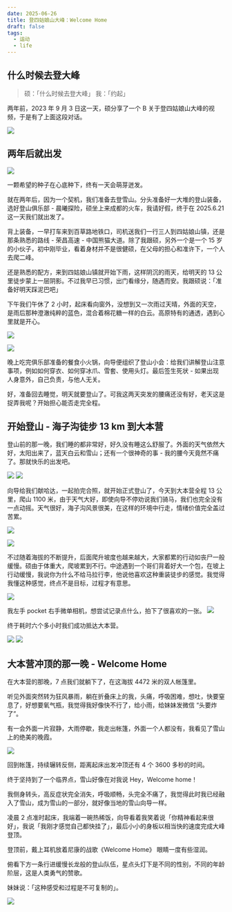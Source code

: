 ```yaml
---
date: 2025-06-26
title: 登四姑娘山大峰：Welcome Home
draft: false
tags:
  - 运动
  - life
---
```

## 什么时候去登大峰

> 硕：「什么时候去登大峰」
> 我：「约起」

两年前，2023 年 9 月 3 日这一天，硕分享了一个 B 关于登四姑娘山大峰的视频，于是有了上面这段对话。

![](https://cdn.jsdelivr.net/gh/goby-ao/picgo@main/img/20250626171212.png)

## 两年后就出发

![](https://cdn.jsdelivr.net/gh/goby-ao/picgo@main/img/20250626172143.png)

一颗希望的种子在心底种下，终有一天会萌芽迸发。

就在两年后，因为一个契机，我们准备去登雪山。分头准备好一大堆的登山装备，选好登山俱乐部 - 晨曦探险，硕坐上来成都的火车，我请好假，终于在 2025.6.21 这一天我们就出发了。

背上装备，一早打车来到百草路地铁口，司机送我们一行三人到四姑娘山镇，还是那条熟悉的路线 - 荣昌高速 - 中国熊猫大道。除了我跟硕，另外一个是一个 15 岁的小伙子，初中刚毕业，看着身材并不是很健硕，在父母的担心和准许下，一个人去爬二峰。

还是熟悉的配方，来到四姑娘山镇就开始下雨，这样阴沉的雨天，给明天的 13 公里徒步蒙上一层阴影。不过我早已习惯，出门看缘分，随遇而安。我跟硕说：「准备好明天踩泥巴吧」

下午我们午休了 2 小时，起床看向窗外，没想到又一次雨过天晴，外面的天空，是雨后那种澄澈纯粹的蓝色，混合着棉花糖一样的白云。高原特有的通透，遇到心里就是开心。

![](https://cdn.jsdelivr.net/gh/goby-ao/picgo@main/img/IMG_0948.jpg)

![](https://cdn.jsdelivr.net/gh/goby-ao/picgo@main/img/92E91218-DDC2-46CD-9EE7-54A254389558_1_105_c.jpeg)

晚上吃完俱乐部准备的餐食小火锅，向导便组织了登山小会：给我们讲解登山注意事项，例如如何穿衣、如何穿冰爪、雪套、使用头灯。最后签生死状 - 如果出现人身意外，自己负责，与他人无关。

好，准备回去睡觉，明天就要登山了。可我这两天突发的腰痛还没有好，老天这是捉弄我呢？开始担心能否走完全程。

## 开始登山 - 海子沟徒步 13 km 到大本营

登山前的那一晚，我们睡的都非常好，好久没有睡这么舒服了。外面的天气依然大好，太阳出来了，蓝天白云和雪山；还有一个很神奇的事 - 我的腰今天竟然不痛了。那就快乐的出发吧。

![](https://cdn.jsdelivr.net/gh/goby-ao/picgo@main/img/034719CA-152C-40DA-94A2-3D49323EAD76_1_102_o.jpeg)
![](https://cdn.jsdelivr.net/gh/goby-ao/picgo@main/img/B5AC16CA-6C1B-45B2-A9E5-5FE30D272506_1_102_o.jpeg)

向导给我们献哈达，一起拍完合照，就开始正式登山了，今天到大本营全程 13 公里，爬山 1100 米，由于天气大好，即使向导不停劝说我们骑马，我们也完全没有一点动摇。天气很好，海子沟风景很美，在这样的环境中行走，情绪价值完全盖过苦累。

![](https://cdn.jsdelivr.net/gh/goby-ao/picgo@main/img/20250626180933.png)

![](https://cdn.jsdelivr.net/gh/goby-ao/picgo@main/img/IMG_1041.jpg)

不过随着海拔的不断提升，后面爬升坡度也越来越大，大家都累的行动如丧尸一般缓慢。硕由于体重大，爬坡累到不行。中途遇到一个哥们背着好大一个包，在坡上行动缓慢，我说你为什么不给马拉行李，他说他喜欢这种重装徒步的感觉。我觉得我懂这种感觉，终点不是目标，过程才有意思。

![](https://cdn.jsdelivr.net/gh/goby-ao/picgo@main/img/IMG_1031.jpg)

我左手 pocket 右手微单相机，想尝试记录点什么，拍下了很喜欢的一张。
![](https://cdn.jsdelivr.net/gh/goby-ao/picgo@main/img/IMG_1074.jpg)

终于耗时六个多小时我们成功抵达大本营。

![](https://cdn.jsdelivr.net/gh/goby-ao/picgo@main/img/1DB33A3D-D50F-468D-B559-2977FECE7525_1_102_o.jpeg)
![](https://cdn.jsdelivr.net/gh/goby-ao/picgo@main/img/1DB33A3D-D50F-468D-B559-2977FECE7525_1_102_o.jpeg)

## 大本营冲顶的那一晚 - Welcome Home

在大本营的那晚，7 点我们就躺下了，在这海拔 4472 米的双人帐篷里。  

听见外面突然转为狂风暴雨，躺在折叠床上的我，头痛，呼吸困难，想吐，快要窒息了，好想要氧气瓶，我觉得我好像快不行了，给小雨，给妹妹发微信 “头要炸了”。  
  
有一会外面一片寂静，大雨停歇，我走出帐篷，外面一个人都没有，我看见了雪山上的绝美的晚霞。

![](https://cdn.jsdelivr.net/gh/goby-ao/picgo@main/img/9584459B-A15D-4D5B-AC3A-9D5F9C7E3DE4_1_102_o.jpeg)
  
回到帐篷，持续辗转反侧，距离起床出发冲顶还有 4 个 3600 多秒的时间。  
  
终于坚持到了一个临界点，雪山好像在对我说 Hey，Welcome home！  
  
我侧身转头，高反症状完全消失，呼吸顺畅，头完全不痛了，我觉得此时我已经融入了雪山，成为雪山的一部分，就好像当地的雪山向导一样。  
  
凌晨 2 点准时起床，我端着一碗热稀饭，向导看着我笑着说「你精神看起来很好」，我说「我刚才感觉自己都快挂了」，最后小小的身板以相当快的速度完成大峰登顶。  
  
登顶前，戴上耳机放着尼康的战歌《Welcome Home》 眼睛一度有些湿润。  
  
俯看下方一条行进缓慢长龙般的登山队伍，星点头灯下是不同的性别，不同的年龄阶层，这是人类勇气的赞歌。

妹妹说：「这种感受和过程是不可复制的」。

![](https://cdn.jsdelivr.net/gh/goby-ao/picgo@main/img/3939306C-B089-4315-95DE-4E47FC58FF38_1_102_o.jpeg)